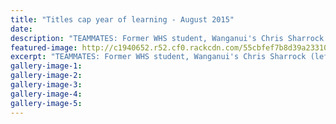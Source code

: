 ```yaml
---
title: "Titles cap year of learning - August 2015"
date: 
description: "TEAMMATES: Former WHS student, Wanganui's Chris Sharrock (left) and Indonesian student Ernest Sulivan collect the Taranaki Badminton Open men's doubles trophy at the weekend, Chronicle article 13/8/15"
featured-image: http://c1940652.r52.cf0.rackcdn.com/55cbfef7b8d39a2331000002/Badminton.-Chris-Sharrock-13.8.gif
excerpt: "TEAMMATES: Former WHS student, Wanganui's Chris Sharrock (left) and Indonesian student Ernest Sulivan collect the Taranaki Badminton Open men's doubles trophy at the weekend."
gallery-image-1: 
gallery-image-2: 
gallery-image-3: 
gallery-image-4: 
gallery-image-5: 
---
```

